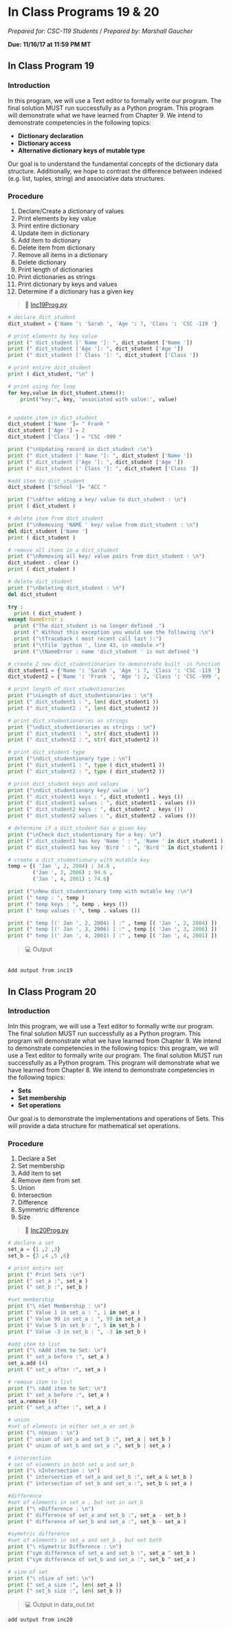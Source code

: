 # In Class Programs 19 & 20
_Prepared for: CSC-119 Students_ /
_Prepared by: Marshall Gaucher_

**Due: 11/16/17 at 11:59 PM MT**

## In Class Program 19 
### Introduction
In this program, we will use a Text editor to formally write our program. The final solution MUST run successfully as a Python program. This program will demonstrate what we have learned from Chapter 9. We intend to demonstrate competencies in the following topics:

* **Dictionary declaration**
* **Dictionary access**
* **Alternative dictionary keys of mutable type**

Our goal is to understand the fundamental concepts of the dictionary data
structure. Additionally, we hope to contrast the difference between indexed
(e.g. list, tuples, string) and associative data structures.

### Procedure
1. Declare/Create a dictionary of values
2. Print elements by key value
3. Print entire dictionary
4. Update item in dictionary
5. Add item to dictionary
6. Delete item from dictionary
7. Remove all items in a dictionary
8. Delete dictionary
9. Print length of dictionaries
10. Print dictionaries as strings
11. Print dictionary by keys and values
12. Determine if a dictionary has a given key

> :page_facing_up: [Inc19Prog.py](https://github.com/m-gaucher/ACC_Dev/blob/master/CSC-119/docs/In-Class%20Programs%2017%20-%2018/IncProg17.py)
```python
# declare dict_student
dict_student = {'Name ': 'Sarah ', 'Age ': 7, 'Class ': 'CSC -119 '}

# print elements by key value
print (" dict_student [' Name ']: ", dict_student ['Name '])
print (" dict_student ['Age ']: ", dict_student ['Age '])
print (" dict_student [' Class ']: ", dict_student ['Class '])

# print entire dict_student
print ( dict_student, "\n" )

# print using for loop
for key,value in dict_student.items():
    print("key:", key, 'associated with value:', value)


# update item in dict_student
dict_student ['Name ']= " Frank "
dict_student ['Age '] = 2
dict_student ['Class '] = "CSC -999 "

print ("\nUpdating record in dict_student :\n")
print (" dict_student [' Name ']: ", dict_student ['Name '])
print (" dict_student ['Age ']: ", dict_student ['Age '])
print (" dict_student [' Class ']: ", dict_student ['Class '])

#add item to dict_student
dict_student ['School ']= "ACC "

print ("\nAfter adding a key/ value to dict_student : \n")
print ( dict_student )

# delete item from dict_student
print ("\nRemoving 'NAME ' key/ value from dict_student : \n")
del dict_student ['Name ']
print ( dict_student )

# remove all items in a dict_student
print ("\nRemoving all key/ value pairs from dict_student : \n")
dict_student . clear ()
print ( dict_student )

# delete dict_student
print ("\nDeleting dict_student : \n")
del dict_student

try :
  print ( dict_student )
except NameError :
  print ("The dict_student is no longer defined .")
  print (" Without this exception you would see the following :\n")
  print ("\tTraceback ( most recent call last ):")
  print ("\tFile 'python ', line 43, in <module >")
  print ("\tNameError : name 'dict_student ' is not defined ")

# create 2 new dict_studentionaries to demonstrate built -in function
dict_student1 = {'Name ': 'Sarah ', 'Age ': 7, 'Class ': 'CSC -119 '}
dict_student2 = {'Name ': 'Frank ', 'Age ': 2, 'Class ': 'CSC -999 ', 'School ': 'ACC '}

# print length of dict_studentionaries
print ("\nLength of dict_studentionaries : \n")
print (" dict_student1 : ", len( dict_student1 ))
print (" dict_student2 : ", len( dict_student2 ))

# print dict_studentionaries as strings
print ("\ndict_studentionaries as strings : \n")
print (" dict_student1 : ", str( dict_student1 ))
print (" dict_student2 : ", str( dict_student2 ))

# print dict_student type
print ("\ndict_studentionary type : \n")
print (" dict_student1 : ", type ( dict_student1 ))
print (" dict_student2 : ", type ( dict_student2 ))

# print dict_student keys and values
print ("\ndict_studentionary key/ value : \n")
print (" dict_student1 keys : ", dict_student1 . keys ())
print (" dict_student1 values : ", dict_student1 . values ())
print (" dict_student2 keys : ", dict_student2 . keys ())
print (" dict_student2 values : ", dict_student2 . values ())

# determine if a dict_student has a given key
print ("\nCheck dict_studentionary for a key: \n")
print (" dict_student1 has key 'Name ' : ", 'Name ' in dict_student1 )
print (" dict_student1 has key 'Bird ' : ", 'Bird ' in dict_student1 )

# create a dict_studentionary with mutable key
temp = {( 'Jan ', 2, 2004) : 34.6 ,
        ('Jan ', 3, 2006) : 94.6 ,
        ('Jan ', 4, 2001) : 74.6}

print ("\nNew dict_studentionary temp with mutable key :\n")
print (" temp : ", temp )
print (" temp keys : ", temp . keys ())
print (" temp values : ", temp . values ())

print (" temp [(' Jan ', 2, 2004) ] :" , temp [( 'Jan ', 2, 2004) ])
print (" temp [(' Jan ', 3, 2006) ] :" , temp [( 'Jan ', 3, 2006) ])
print (" temp [(' Jan ', 4, 2001) ] :" , temp [( 'Jan ', 4, 2001) ])

```
> :computer: Output

```

Add output from inc19

```

## In Class Program 20
### Introduction
InIn this program, we will use a Text editor to formally write our program.
The final solution MUST run successfully as a Python program. This program will demonstrate what we have learned from Chapter 9. We intend to demonstrate competencies in the following topics: this program, we will use a Text editor to formally write our program. The final solution MUST run successfully as a Python program. This program will demonstrate what we have learned from Chapter 8. We intend to demonstrate competencies in the following topics:

* **Sets**
* **Set membership**
* **Set operations**

Our goal is to demonstrate the implementations and operations of Sets. This will provide a data structure for mathematical set operations.

### Procedure
1. Declare a Set
2. Set membership
3. Add item to set
4. Remove item from set
5. Union
6. Intersection
7. Difference
8. Symmetric difference
9. Size

> :page_facing_up: [Inc20Prog.py](https://github.com/m-gaucher/ACC_Dev/blob/master/CSC-119/docs/In-Class%20Programs%2017%20-%2018/IncProg18.py)

```python
# declare a set
set_a = {1 ,2 ,3}
set_b = {3 ,4 ,5 ,6}

# print entire set
print (" Print Sets :\n")
print (" set_a :", set_a )
print (" set_b :", set_b )

#set membership
print ("\ nSet Membership : \n")
print (" Value 1 in set_a : ", 1 in set_a )
print (" Value 99 in set_a : ", 99 in set_a )
print (" Value 5 in set_b : ", 5 in set_b )
print (" Value -3 in set_b : ", -3 in set_b )

#add item to list
print ("\ nAdd item to Set: \n")
print (" set_a before :", set_a )
set_a.add (4)
print (" set_a after :", set_a )

# remove item to list
print ("\ nAdd item to Set: \n")
print (" set_a before :", set_a )
set_a.remove (4)
print (" set_a after :", set_a )

# union
#set of elements in either set_a or set_b
print ("\ nUnion : \n")
print (" union of set_a and set_b :", set_a | set_b )
print (" union of set_b and set_a :", set_b | set_a )

# intersection
# set of elements in both set_a and set_b
print ("\ nIntersection : \n")
print (" intersection of set_a and set_b :", set_a & set_b )
print (" intersection of set_b and set_a :", set_b & set_a )

#difference
#set of elements in set_a , but not in set_b
print ("\ nDifference : \n")
print (" difference of set_a and set_b :", set_a - set_b )
print (" difference of set_b and set_a :", set_b - set_a )

#symetric difference
#set of elements in set_a and set_b , but not both
print ("\ nSymetric Difference : \n")
print ("sym difference of set_a and set_b :", set_a ^ set_b )
print ("sym difference of set_b and set_a :", set_b ^ set_a )

# size of set
print ("\ nSize of set: \n")
print (" set_a size :", len( set_a ))
print (" set_b size :", len( set_b ))
```

> :computer: Output in data_out.txt

```
add output from inc20
```


